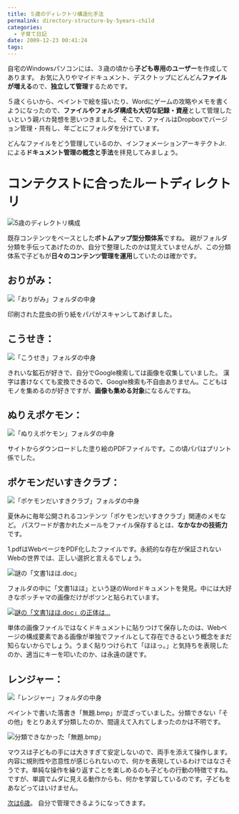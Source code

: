 ```yaml
---
title: ５歳のディレクトリ構造化手法
permalink: directory-structure-by-5years-child
categories:
  - 子育て日記
date: 2009-12-23 00:41:24
tags:
---
```


自宅のWindowsパソコンには、３歳の頃から**子ども専用のユーザー**を作成してあります。
お気に入りやマイドキュメント、デスクトップにどんどん**ファイルが増える**ので、**独立して管理**するためです。

５歳くらいから、ペイントで絵を描いたり、Wordにゲームの攻略やメモを書くようになったので、**ファイルやフォルダ構成も大切な記録・資産**として管理したいという親バカ発想を思いつきました。
そこで、ファイルはDropboxでバージョン管理・共有し、年ごとにフォルダを分けています。

どんなファイルをどう管理しているのか、インフォメーションアーキテクトJr.による**ドキュメント管理の概念と手法**を拝見してみましょう。

# コンテクストに合ったルートディレクトリ

![5歳のディレクトリ構成](/images/ia-kid/193-folder-2005.png)

既存コンテンツをベースとした**ボトムアップ型分類体系**ですね。
親がフォルダ分類を手伝ってあげたのか、自分で整理したのかは覚えていませんが、この分類体系で子どもが**日々のコンテンツ管理を運用**していたのは確かです。

## おりがみ：

![「おりがみ」フォルダの中身](/images/ia-kid/193-folder-2005-origami.png)

印刷された昆虫の折り紙をパパがスキャンしてあげました。

## こうせき：

![「こうせき」フォルダの中身](/images/ia-kid/193-folder-2005-stone.png)

きれいな鉱石が好きで、自分でGoogle検索しては画像を収集していました。
漢字は書けなくても変換できるので、Google検索も不自由ありません。こどもはモノを集めるのが好きですが、**画像も集める対象**になるんですね。

## ぬりえポケモン：

![「ぬりえポケモン」フォルダの中身](/images/ia-kid/193-folder-2005-pokemon.png)

サイトからダウンロードした塗り絵のPDFファイルです。この頃パパはプリント係でした。

## ポケモンだいすきクラブ：

![「ポケモンだいすきクラブ」フォルダの中身](/images/ia-kid/193-folder-2005-daisuki.png)

夏休みに毎年公開されるコンテンツ「ポケモンだいすきクラブ」関連のメモなど。
パスワードが書かれたメールをファイル保存するとは、**なかなかの技術力**です。

1.pdfはWebページをPDF化したファイルです。永続的な存在が保証されないWebの世界では、正しい選択と言えるでしょう。

![謎の「文書1ほほ.doc」](/images/ia-kid/193-folder-2005-daisuki-hoho.png)

フォルダの中に「文書1ほほ」という謎のWordドキュメントを発見。中には大好きなポッチャマの画像だけがポツンと貼られています。

[![謎の「文書1ほほ.doc」の正体は...](/images/ia-kid/193-folder-2005-daisuki-hoho-word.png)](/images/ia-kid/193-folder-2005-daisuki-hoho-word.png)

単体の画像ファイルではなくドキュメントに貼りつけて保存したのは、Webページの構成要素である画像が単独でファイルとして存在できるという概念をまだ知らないからでしょう。うまく貼りつけられて「ほほっ。」と気持ちを表現したのか、適当にキーを叩いたのか、は永遠の謎です。

## レンジャー：

![「レンジャー」フォルダの中身](/images/ia-kid/193-folder-2005-ranger.png)

ペイントで書いた落書き「無題.bmp」が混ざっていました。分類できない「その他」をとりあえず分類したのか、間違えて入れてしまったのかは不明です。

![分類できなかった「無題.bmp」](/images/ia-kid/193-folder-2005-ranger-paint.png)

マウスは子どもの手には大きすぎて安定しないので、両手を添えて操作します。
内容に規則性や恣意性が感じられないので、何かを表現しているわけではなさそうです。単純な操作を繰り返すことを楽しめるのも子どもの行動の特徴ですね。ですが、単調でムダに見える動作からも、何かを学習しているのです。子どもをあなどってはいけません。

[次は6歳](../directory-structure-by-6years-child/)。
自分で管理できるようになってきます。